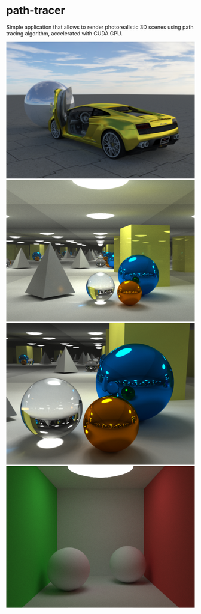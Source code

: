# path-tracer
Simple application that allows to render photorealistic 3D scenes using path tracing algorithm, accelerated with CUDA GPU.

![](result/lamborghini_06-01-2018_1500spp.png)
![](result/mirror_cbox_10k.png)
![](result/mirror_cbox_37k.png)
![](result/rayjitter1_22-01-2018_4000spp.png)
